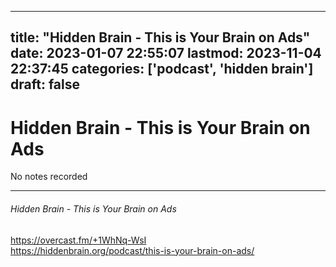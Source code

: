 
---
title: "Hidden Brain - This is Your Brain on Ads"
date: 2023-01-07 22:55:07
lastmod: 2023-11-04 22:37:45
categories: ['podcast', 'hidden brain']
draft: false
---


# Hidden Brain - This is Your Brain on Ads

No notes recorded

- - -
###### Hidden Brain - This is Your Brain on Ads

https://overcast.fm/+1WhNq-WsI  
https://hiddenbrain.org/podcast/this-is-your-brain-on-ads/

<!-- #public #podcast #hidden brain# -->

<!-- {BearID:56CE64AB-314C-43F7-A9E5-718DCBD1DB6B-28016-00002D98076B68C7} -->
